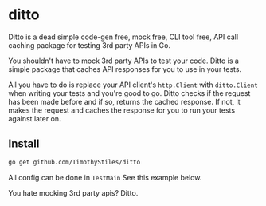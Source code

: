 # ditto

Ditto is a dead simple code-gen free, mock free, CLI tool free, API call caching package for testing 3rd party APIs in Go.

You shouldn't have to mock 3rd party APIs to test your code. Ditto is a simple package that caches API responses for you to use in your tests.

All you have to do is replace your API client's `http.Client` with `ditto.Client` when writing your tests and you're good to go. Ditto checks if the request has been made before and if so, returns the cached response. If not, it makes the request and caches the response for you to run your tests against later on.


## Install 

```bash
go get github.com/TimothyStiles/ditto
```

All config can be done in `TestMain` See this example below.

You hate mocking 3rd party apis? Ditto.